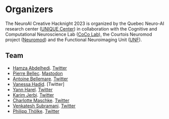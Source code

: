 # Organizers


The NeuroAI Creative Hacknight 2023 is organized by the Quebec Neuro-AI research center ([UNIQUE Center](https://www.unique.quebec)) in collaboration with the Cognitive and Computational Neuroscience Lab ([CoCo Lab](http://www.karimjerbi.com/)), the Courtois Neuromod project ([Neuromod](https://www.cneuromod.ca/)) and the Functional Neuroimaging Unit ([UNF](https://unf-montreal.ca/)).

## Team

 * [Hamza Abdelhedi](https://github.com/babasanfour). [Twitter](https://twitter.com/hamza_abdelhedi)
 * [Pierre Bellec](https://github.com/pbellec). [Mastodon](https://neuromatch.social/@pierre_bellec)
 * [Antoine Bellemare](https://github.com/antoineBellemare). [Twitter](https://twitter.com/ABellemare9)
 * [Vanessa Hadid](https://github.com/Vanessa09). [Twitter]
 * [Yann Harel](https://github.com/hyruuk). [Twitter](https://twitter.com/yharel109)
 * [Karim Jerbi](http://www.karimjerbi.com/). [Twitter](https://twitter.com/karimjerbineuro)
 * [Charlotte Maschke](https://github.com/charlottemaschke). [Twitter](https://twitter.com/CharlottMaschke)
 * [Venkatesh Subramani](https://github.com/venkateshness). [Twitter](https://twitter.com/Venkateshness)
 * [Philipp Thölke](https://github.com/philippThoelke). [Twitter](https://twitter.com/childish_libido)
